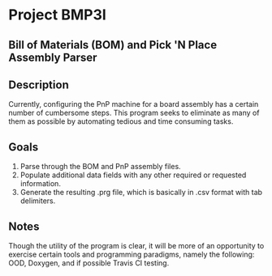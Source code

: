 # Project BMP3I
##	Bill of Materials (BOM) and Pick 'N Place Assembly Parser

## Description
Currently, configuring the PnP machine for a board assembly has a certain number of cumbersome steps. 
This program seeks to eliminate as many of them as possible by automating tedious and time consuming tasks. 

## Goals
1. Parse through the BOM and PnP assembly files.
2. Populate additional data fields with any other required or requested information.
3. Generate the resulting .prg file, which is basically in .csv format with tab delimiters. 

## Notes
Though the utility of the program is clear, it will be more of an opportunity to exercise certain tools and programming paradigms, namely the following: OOD, Doxygen, and if possible Travis CI testing. 
